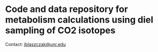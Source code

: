 # Code and data repository for metabolism calculations using diel sampling of CO2 isotopes
Contact: jblaszczak@unr.edu


